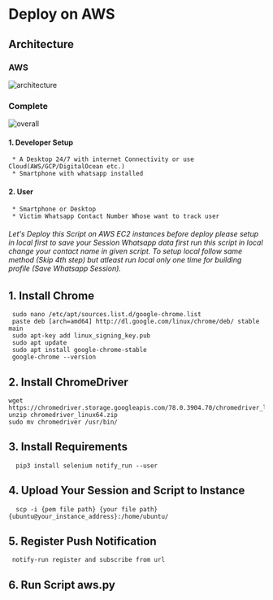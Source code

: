 # Deploy on AWS
## Architecture
### AWS
![architecture](/DeployAWS/architecture.jpg)
### Complete

![overall](/DeployAWS/arc%20-%201.jpg)

#### 1. Developer Setup
     * A Desktop 24/7 with internet Connectivity or use Cloud(AWS/GCP/DigitalOcean etc.)
     * Smartphone with whatsapp installed
#### 2. User
     * Smartphone or Desktop 
     * Victim Whatsapp Contact Number Whose want to track user
     



###### Let's Deploy this Script on AWS EC2 instances before deploy please setup in local first to save your Session Whatsapp data first run this script in local change your contact name in given script. To setup local follow same method (Skip 4th step) but atleast run local only one time for building profile (Save Whatsapp Session).

## 1. Install Chrome 
     sudo nano /etc/apt/sources.list.d/google-chrome.list
     paste deb [arch=amd64] http://dl.google.com/linux/chrome/deb/ stable main
     sudo apt-key add linux_signing_key.pub
     sudo apt update
     sudo apt install google-chrome-stable
     google-chrome --version


## 2. Install ChromeDriver
    wget https://chromedriver.storage.googleapis.com/78.0.3904.70/chromedriver_linux64.zip
    unzip chromedriver_linux64.zip 
    sudo mv chromedriver /usr/bin/

## 3. Install Requirements
      pip3 install selenium notify_run --user

## 4. Upload Your Session and Script to Instance
      scp -i {pem file path} {your file path} {ubuntu@your_instance_address}:/home/ubuntu/

## 5. Register Push Notification

     notify-run register and subscribe from url 
     
## 6. Run Script aws.py
       
